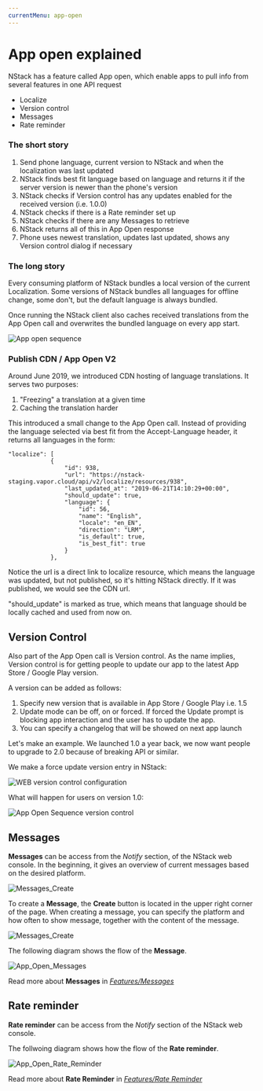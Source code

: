 ```yaml
---
currentMenu: app-open
---
```


# App open explained

NStack has a feature called App open, which enable apps to pull info from several features in one API request

 - Localize
 - Version control
 - Messages
 - Rate reminder 

### The short story

1. Send phone language, current version to NStack and when the localization was last updated
2. NStack finds best fit language based on language and returns it if the server version is newer than the phone's version
3. NStack checks if Version control has any updates enabled for the received version (i.e. 1.0.0) 
4. NStack checks if there is a Rate reminder set up
5. NStack checks if there are any Messages to retrieve
6. NStack returns all of this in App Open response
7. Phone uses newest translation, updates last updated, shows any Version control dialog if necessary

### The long story

Every consuming platform of NStack bundles a local version of the current Localization. Some versions of NStack bundles all languages for offline change, some don't, but the default language is always bundled. 

Once running the NStack client also caches received translations from the App Open call and overwrites the bundled language on every app start.

![App open sequence](../images/HowItWorks/App_Open_Sequence.png)

### Publish CDN / App Open V2
Around June 2019, we introduced CDN hosting of language translations. It serves two purposes:

1. "Freezing" a translation at a given time
2. Caching the translation harder

This introduced a small change to the App Open call. Instead of providing the language selected via best fit from the Accept-Language header, it returns all languages in the form:

```
"localize": [
            {
                "id": 938,
                "url": "https://nstack-staging.vapor.cloud/api/v2/localize/resources/938",
                "last_updated_at": "2019-06-21T14:10:29+00:00",
                "should_update": true,
                "language": {
                    "id": 56,
                    "name": "English",
                    "locale": "en_EN",
                    "direction": "LRM",
                    "is_default": true,
                    "is_best_fit": true
                }
            },
```

Notice the url is a direct link to localize resource, which means the language was updated, but not published, so it's hitting NStack directly. If it was published, we would see the CDN url.

"should_update" is marked as true, which means that language should be locally cached and used from now on.

## Version Control
Also part of the App Open call is Version control. As the name implies, Version control is for getting people to update our app to the latest App Store / Google Play version.

A version can be added as follows:

1. Specify new version that is available in App Store / Google Play i.e. 1.5
2. Update mode can be off, on or forced. If forced the Update prompt is blocking app interaction and the user has to update the app.
3. You can specify a changelog that will be showed on next app launch

Let's make an example. We launched 1.0 a year back, we now want people to upgrade to 2.0 because of breaking API or similar.

We make a force update version entry in NStack:

![WEB version control configuration](../images/HowItWorks/WEB_Version_Control.png)

What will happen for users on version 1.0:

![App Open Sequence version control](../images/HowItWorks/App_Open_Sequence_version.png)

## Messages

**Messages** can be access from the *Notify* section, of the NStack web console. In the beginning, it gives an overview of current messages based on the desired platform.

![Messages_Create](../images/HowItWorks/Messages_Create.png)

To create a **Message**, the **Create** button is located in the upper right corner of the page. When creating a message, you can specify the platform and how often to show message, together with the content of the message.

![Messages_Create](../images/HowItWorks/Messages_Create.png)

The following diagram shows the flow of the **Message**.

![App_Open_Messages](../images/HowItWorks/App_Open_Messages.png)

Read more about **Messages** in [*Features/Messages*](../../features/messages.html)

## Rate reminder

**Rate reminder** can be access from the *Notify* section of the NStack web console. 

The follwoing diagram shows how the flow of the **Rate reminder**.

![App_Open_Rate_Reminder](../images/HowItWorks/App_Open_Rate_Reminder.png)

Read more about **Rate Reminder** in [*Features/Rate Reminder*](../../features/rate-reminder.html)